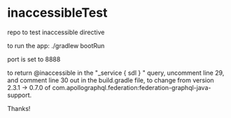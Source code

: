 # inaccessibleTest
repo to test inaccessible directive


to run the app:
./gradlew bootRun

port is set to 8888

to return @inaccessible in the "_service { sdl } " query, uncomment line 29, and comment line 30 out in the build.gradle file, to change from version 2.3.1 -> 0.7.0 of com.apollographql.federation:federation-graphql-java-support.

Thanks!

